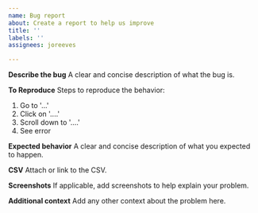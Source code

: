 ```yaml
---
name: Bug report
about: Create a report to help us improve
title: ''
labels: ''
assignees: joreeves

---
```


**Describe the bug**
A clear and concise description of what the bug is.

**To Reproduce**
Steps to reproduce the behavior:
1. Go to '...'
2. Click on '....'
3. Scroll down to '....'
4. See error

**Expected behavior**
A clear and concise description of what you expected to happen.

**CSV**
Attach or link to the CSV.

**Screenshots**
If applicable, add screenshots to help explain your problem.

**Additional context**
Add any other context about the problem here.

